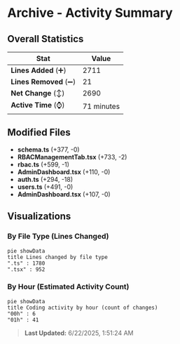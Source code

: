 # Archive - Activity Summary 

## Overall Statistics

| Stat                   | Value                                                             |
| ---------------------- | ----------------------------------------------------------------- |
| **Lines Added** (➕)   | 2711                                          |
| **Lines Removed** (➖) | 21                                        |
| **Net Change** (↕)    | 2690                |
| **Active Time** (⌚)   | 71 minutes |


## Modified Files
- **schema.ts** (+377, -0)
- **RBACManagementTab.tsx** (+733, -2)
- **rbac.ts** (+599, -1)
- **AdminDashboard.tsx** (+110, -0)
- **auth.ts** (+294, -18)
- **users.ts** (+491, -0)
- **AdminDashboard.tsx** (+107, -0)

## Visualizations

### By File Type (Lines Changed)

```mermaid
pie showData
title Lines changed by file type
".ts" : 1780
".tsx" : 952
```

### By Hour (Estimated Activity Count)

```mermaid
pie showData
title Coding activity by hour (count of changes)
"00h" : 6
"01h" : 41
```


> **Last Updated:** 6/22/2025, 1:51:24 AM